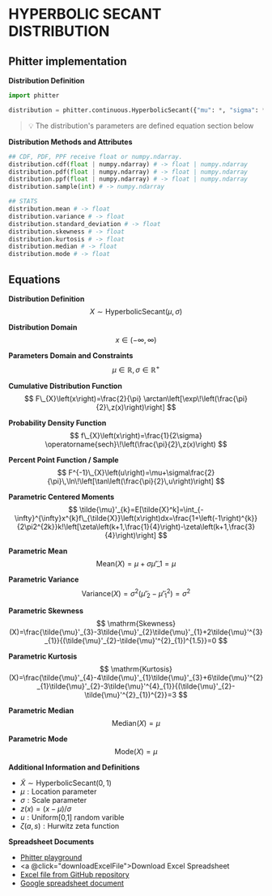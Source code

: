# HYPERBOLIC SECANT DISTRIBUTION

## Phitter implementation

**Distribution Definition**

```python
import phitter

distribution = phitter.continuous.HyperbolicSecant({"mu": *, "sigma": *})
```

> 💡 The distribution's parameters are defined equation section below

**Distribution Methods and Attributes**

```python
## CDF, PDF, PPF receive float or numpy.ndarray.
distribution.cdf(float | numpy.ndarray) # -> float | numpy.ndarray
distribution.pdf(float | numpy.ndarray) # -> float | numpy.ndarray
distribution.ppf(float | numpy.ndarray) # -> float | numpy.ndarray
distribution.sample(int) # -> numpy.ndarray

## STATS
distribution.mean # -> float
distribution.variance # -> float
distribution.standard_deviation # -> float
distribution.skewness # -> float
distribution.kurtosis # -> float
distribution.median # -> float
distribution.mode # -> float
```

## Equations

**Distribution Definition**
$$ X\sim\mathrm{HyperbolicSecant}\left(\mu,\sigma\right) $$

**Distribution Domain**
$$ x\in\left(-\infty,\infty\right) $$

**Parameters Domain and Constraints**
$$ \mu\in\mathbb{R}, \sigma\in\mathbb{R}^{+} $$

**Cumulative Distribution Function**
$$ F\_{X}\left(x\right)=\frac{2}{\pi} \arctan\left[\exp\!\left(\frac{\pi}{2}\,z(x)\right)\right] $$

**Probability Density Function**
$$ f\_{X}\left(x\right)=\frac{1}{2\sigma} \operatorname{sech}\!\left(\frac{\pi}{2}\,z(x)\right) $$

**Percent Point Function / Sample**
$$ F^{-1}\_{X}\left(u\right)=\mu+\sigma\frac{2}{\pi}\,\ln\!\left[\tan\left(\frac{\pi}{2}\,u\right)\right] $$

**Parametric Centered Moments**
$$ \tilde{\mu}'_{k}=E[\tilde{X}^k]=\int_{-\infty}^{\infty}x^{k}f\_{\tilde{X}}\left(x\right)dx=\frac{1+\left(-1\right)^{k}}{2\pi2^{2k}}k!\left[\zeta\left(k+1,\frac{1}{4}\right)-\zeta\left(k+1,\frac{3}{4}\right)\right] $$

**Parametric Mean**
$$ \mathrm{Mean}(X)=\mu+\sigma\tilde{\mu}'\_{1}=\mu $$

**Parametric Variance**
$$ \mathrm{Variance}(X)=\sigma^{2}(\tilde{\mu}'_{2}-\tilde{\mu}'^{2}_{1})=\sigma^{2} $$

**Parametric Skewness**
$$ \mathrm{Skewness}(X)=\frac{\tilde{\mu}'_{3}-3\tilde{\mu}'_{2}\tilde{\mu}'_{1}+2\tilde{\mu}'^{3}_{1}}{(\tilde{\mu}'_{2}-\tilde{\mu}'^{2}_{1})^{1.5}}=0 $$

**Parametric Kurtosis**
$$ \mathrm{Kurtosis}(X)=\frac{\tilde{\mu}'_{4}-4\tilde{\mu}'_{1}\tilde{\mu}'_{3}+6\tilde{\mu}'^{2}_{1}\tilde{\mu}'_{2}-3\tilde{\mu}'^{4}_{1}}{(\tilde{\mu}'_{2}-\tilde{\mu}'^{2}_{1})^{2}}=3 $$

**Parametric Median**
$$ \mathrm{Median}(X)=\mu $$

**Parametric Mode**
$$ \mathrm{Mode}(X)=\mu $$

**Additional Information and Definitions**

-   $\tilde{X}\sim\mathrm{HyperbolicSecant}\left(0,1\right)$
-   $\mu:\text{Location parameter}$
-   $\sigma:\text{Scale parameter}$
-   $z\left(x\right)=\left(x-\mu\right)/\sigma$
-   $u:\text{Uniform[0,1] random varible}$
-   $\zeta(a,s):\text{Hurwitz zeta function}$

**Spreadsheet Documents**

-   [Phitter playground](https://phitter.io/distributions/continuous/hyperbolic_secant)
-   <a @click="downloadExcelFile">Download Excel Spreadsheet</a>
-   [Excel file from GitHub repository](https://github.com/phitterio/phitter-files/blob/main/continuous/hyperbolic_secant.xlsx)
-   [Google spreadsheet document](https://docs.google.com/spreadsheets/d/1lTcLlwX0fmgUjhT4ljvKL_dqSReK_lEthsZNBtDxAF8)

<script setup>
const downloadExcelFile = function() {
    const fileId = "hyperbolic_secant";
    const url = `https://raw.githubusercontent.com/phitterio/phitter-files/main/continuous/${fileId}.xlsx`;
    const link = document.createElement("a");
    link.href = url;
    link.setAttribute("download", `${fileId}.xlsx`);
    document.body.appendChild(link);
    link.click();
    document.body.removeChild(link);
};
</script>

<style module>
a {
  cursor: pointer;
}
</style>
